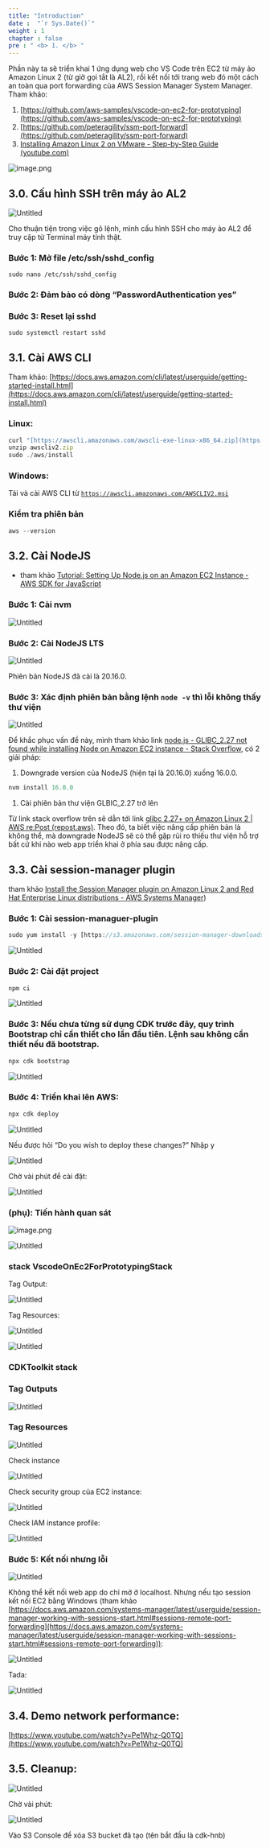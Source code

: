 ```yaml
---
title: "Introduction"
date :  "`r Sys.Date()`" 
weight : 1 
chapter : false
pre : " <b> 1. </b> "
---
```


Phần này ta sẽ triển khai 1 ứng dụng web cho VS Code trên EC2 từ máy ảo Amazon Linux 2 (từ giờ gọi tắt là AL2), rồi kết nối tới trang web đó một cách an toàn qua port forwarding của AWS Session Manager System Manager. Tham khảo:

1. [https://github.com/aws-samples/vscode-on-ec2-for-prototyping](https://github.com/aws-samples/vscode-on-ec2-for-prototyping)
2. [https://github.com/peteragility/ssm-port-forward](https://github.com/peteragility/ssm-port-forward)
3. [Installing Amazon Linux 2 on VMware - Step-by-Step Guide (youtube.com)](https://www.youtube.com/watch?v=3hzIwa-q35E&t=29s)

![image.png](image.png)

## 3.0. Cấu hình SSH trên máy ảo AL2

![Untitled](Untitled%2052.png)

Cho thuận tiện trong việc gõ lệnh, mình cấu hình SSH cho máy ảo AL2 để truy cập từ Terminal máy tính thật.

### Bước 1: Mở file /etc/ssh/sshd_config

`sudo nano /etc/ssh/sshd_config`

### Bước 2: Đảm bảo có dòng “PasswordAuthentication yes”

### Bước 3: Reset lại sshd

`sudo systemctl restart sshd`

## 3.1. Cài AWS CLI

Tham khảo: [https://docs.aws.amazon.com/cli/latest/userguide/getting-started-install.html](https://docs.aws.amazon.com/cli/latest/userguide/getting-started-install.html)

### Linux:

```jsx
curl "[https://awscli.amazonaws.com/awscli-exe-linux-x86_64.zip](https://awscli.amazonaws.com/awscli-exe-linux-x86_64.zip)" -o "awscliv2.zip"
unzip awscliv2.zip
sudo ./aws/install
```

### Windows:

Tải và cài AWS CLI từ [`https://awscli.amazonaws.com/AWSCLIV2.msi`](https://awscli.amazonaws.com/AWSCLIV2.msi)

### Kiểm tra phiên bản

```jsx
aws --version
```

## 3.2. Cài NodeJS

- tham khảo [Tutorial: Setting Up Node.js on an Amazon EC2 Instance - AWS SDK for JavaScript](https://docs.aws.amazon.com/sdk-for-javascript/v2/developer-guide/setting-up-node-on-ec2-instance.html)

### Bước 1: Cài nvm

![Untitled](Untitled%2053.png)

### Bước 2: Cài NodeJS LTS

![Untitled](Untitled%2054.png)

Phiên bản NodeJS đã cài là 20.16.0.

### Bước 3: Xác định phiên bản bằng lệnh `node -v` thì lỗi không thấy thư viện

![Untitled](Untitled%2055.png)

Để khắc phục vấn đề này, mình tham khảo link [node.js - GLIBC_2.27 not found while installing Node on Amazon EC2 instance - Stack Overflow](https://stackoverflow.com/questions/72022527/glibc-2-27-not-found-while-installing-node-on-amazon-ec2-instance), có 2 giải pháp:

1. Downgrade version của NodeJS (hiện tại là 20.16.0) xuống 16.0.0.

```jsx
nvm install 16.0.0
```

1. Cài phiên bản thư viện GLBIC_2.27 trở lên

Từ link stack overflow trên sẽ dẫn tới link [glibc 2.27+ on Amazon Linux 2 | AWS re:Post (repost.aws)](https://repost.aws/questions/QUrXOioL46RcCnFGyELJWKLw/glibc-2-27-on-amazon-linux-2). Theo đó, ta biết việc nâng cấp phiên bản là không thể, mà downgrade NodeJS sẽ có thể gặp rủi ro thiếu thư viện hỗ trợ bất cứ khi nào web app triển khai ở phía sau được nâng cấp.

## 3.3. Cài session-manager plugin

tham khảo [Install the Session Manager plugin on Amazon Linux 2 and Red Hat Enterprise Linux distributions - AWS Systems Manager](https://docs.aws.amazon.com/systems-manager/latest/userguide/install-plugin-linux.html))

### Bước 1: Cài session-managuer-plugin

```jsx
sudo yum install -y [https://s3.amazonaws.com/session-manager-downloads/plugin/latest/linux_64bit/session-manager-plugin.rpm](https://s3.amazonaws.com/session-manager-downloads/plugin/latest/linux_64bit/session-manager-plugin.rpm)
```

![Untitled](Untitled%2056.png)

### Bước 2: Cài đặt project

```jsx
npm ci
```

![Untitled](Untitled%2057.png)

### Bước 3: Nếu chưa từng sử dụng CDK trước đây, quy trình Bootstrap chỉ cần thiết cho lần đầu tiên. Lệnh sau không cần thiết nếu đã bootstrap.

```jsx
npx cdk bootstrap
```

![Untitled](Untitled%2058.png)

### Bước 4: Triển khai lên AWS:

```jsx
npx cdk deploy
```

![Untitled](Untitled%2059.png)

Nếu được hỏi “Do you wish to deploy these changes?” Nhập y

![Untitled](Untitled%2060.png)

Chờ vài phút để cài đặt:

![Untitled](Untitled%2061.png)

### (phụ): Tiến hành quan sát

![image.png](image.png)

![Untitled](Untitled%2062.png)

### stack VscodeOnEc2ForPrototypingStack

Tag Output:

![Untitled](7d1990f3-5267-4d61-956a-f43a5d2176e1.png)

Tag Resources:

![Untitled](ffa21354-6be4-459d-9dff-d82498bf9920.png)

![Untitled](Untitled%2063.png)

### CDKToolkit stack

### Tag Outputs

![Untitled](f87f2199-e440-495e-add9-a1ad2ecc9b9f.png)

### Tag Resources

![Untitled](c390728e-dae0-4cba-a1da-8b7d6ba49e44.png)

Check instance

![Untitled](Untitled%2064.png)

Check security group của EC2 instance:

![Untitled](Untitled%2065.png)

Check IAM instance profile:

![Untitled](Untitled%2066.png)

### Bước 5: Kết nối nhưng lỗi

![Untitled](Untitled%2067.png)

Không thể kết nối web app do chỉ mở ở localhost. Nhưng nếu tạo session kết nối EC2 bằng Windows (tham khảo [https://docs.aws.amazon.com/systems-manager/latest/userguide/session-manager-working-with-sessions-start.html#sessions-remote-port-forwarding](https://docs.aws.amazon.com/systems-manager/latest/userguide/session-manager-working-with-sessions-start.html#sessions-remote-port-forwarding)):

![Untitled](Untitled%2068.png)

Tada:

![Untitled](Untitled%2069.png)

## 3.4. Demo network performance:

[https://www.youtube.com/watch?v=Pe1Whz-Q0TQ](https://www.youtube.com/watch?v=Pe1Whz-Q0TQ)

## 3.5. Cleanup:

![Untitled](Untitled%2070.png)

Chờ vài phút:

![Untitled](Untitled%2071.png)

Vào S3 Console để xóa S3 bucket đã tạo (tên bắt đầu là cdk-hnb)